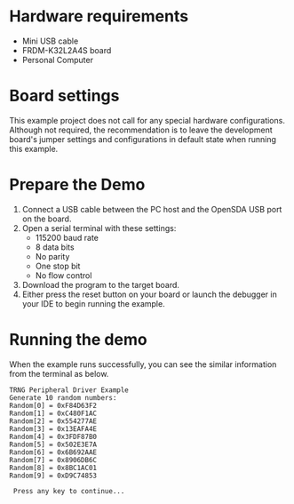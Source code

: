 Hardware requirements
=====================
- Mini USB cable
- FRDM-K32L2A4S board
- Personal Computer

Board settings
==============
This example project does not call for any special hardware configurations.
Although not required, the recommendation is to leave the development board's jumper settings
and configurations in default state when running this example.

Prepare the Demo
================
1. Connect a USB cable between the PC host and the OpenSDA USB port on the board.
2. Open a serial terminal with these settings:
    - 115200 baud rate
    - 8 data bits
    - No parity
    - One stop bit
    - No flow control
3. Download the program to the target board.
4. Either press the reset button on your board or launch the debugger in your IDE to begin running the example.

Running the demo
================
When the example runs successfully, you can see the similar information from the terminal as below.

~~~~~~~~~~~~~~~~~~~~~~~~~~~
TRNG Peripheral Driver Example
Generate 10 random numbers:
Random[0] = 0xF84D63F2
Random[1] = 0xC480F1AC
Random[2] = 0x554277AE
Random[3] = 0x13EAFA4E
Random[4] = 0x3FDF87B0
Random[5] = 0x502E3E7A
Random[6] = 0x6B692AAE
Random[7] = 0x8906DB6C
Random[8] = 0x8BC1AC01
Random[9] = 0xD9C74853

 Press any key to continue...
~~~~~~~~~~~~~~~~~~~~~~~~~~~
